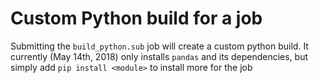 # Custom Python build for a job
Submitting the `build_python.sub` job will create a custom python build. It currently (May 14th, 2018) only installs
`pandas` and its dependencies, but simply add `pip install <module>` to install more for the job
